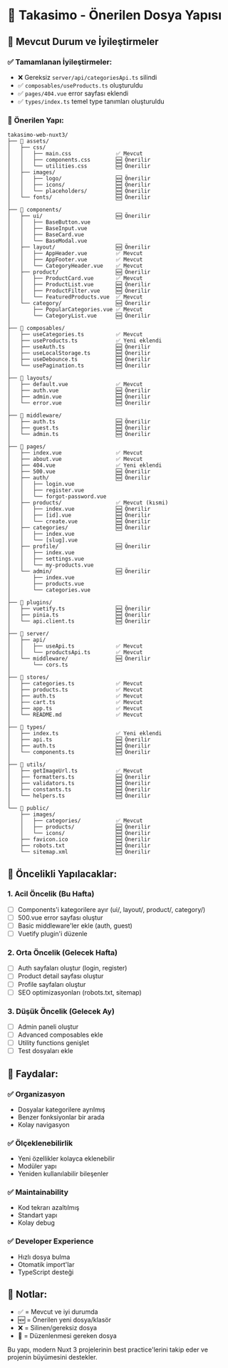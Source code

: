 # 📁 Takasimo - Önerilen Dosya Yapısı

## 🎯 **Mevcut Durum ve İyileştirmeler**

### ✅ **Tamamlanan İyileştirmeler:**
- ❌ Gereksiz `server/api/categoriesApi.ts` silindi
- ✅ `composables/useProducts.ts` oluşturuldu
- ✅ `pages/404.vue` error sayfası eklendi
- ✅ `types/index.ts` temel type tanımları oluşturuldu

### 📂 **Önerilen Yapı:**

```
takasimo-web-nuxt3/
├── 📁 assets/
│   ├── css/
│   │   ├── main.css              ✅ Mevcut
│   │   ├── components.css        🆕 Önerilir
│   │   └── utilities.css         🆕 Önerilir
│   ├── images/
│   │   ├── logo/                 🆕 Önerilir
│   │   ├── icons/                🆕 Önerilir
│   │   └── placeholders/         🆕 Önerilir
│   └── fonts/                    🆕 Önerilir
│
├── 📁 components/
│   ├── ui/                       🆕 Önerilir
│   │   ├── BaseButton.vue
│   │   ├── BaseInput.vue
│   │   ├── BaseCard.vue
│   │   └── BaseModal.vue
│   ├── layout/                   🆕 Önerilir
│   │   ├── AppHeader.vue         ✅ Mevcut
│   │   ├── AppFooter.vue         ✅ Mevcut
│   │   └── CategoryHeader.vue    ✅ Mevcut
│   ├── product/                  🆕 Önerilir
│   │   ├── ProductCard.vue       ✅ Mevcut
│   │   ├── ProductList.vue       🆕 Önerilir
│   │   ├── ProductFilter.vue     🆕 Önerilir
│   │   └── FeaturedProducts.vue  ✅ Mevcut
│   └── category/                 🆕 Önerilir
│       ├── PopularCategories.vue ✅ Mevcut
│       └── CategoryList.vue      🆕 Önerilir
│
├── 📁 composables/
│   ├── useCategories.ts          ✅ Mevcut
│   ├── useProducts.ts            ✅ Yeni eklendi
│   ├── useAuth.ts                🆕 Önerilir
│   ├── useLocalStorage.ts        🆕 Önerilir
│   ├── useDebounce.ts            🆕 Önerilir
│   └── usePagination.ts          🆕 Önerilir
│
├── 📁 layouts/
│   ├── default.vue               ✅ Mevcut
│   ├── auth.vue                  🆕 Önerilir
│   ├── admin.vue                 🆕 Önerilir
│   └── error.vue                 🆕 Önerilir
│
├── 📁 middleware/
│   ├── auth.ts                   🆕 Önerilir
│   ├── guest.ts                  🆕 Önerilir
│   └── admin.ts                  🆕 Önerilir
│
├── 📁 pages/
│   ├── index.vue                 ✅ Mevcut
│   ├── about.vue                 ✅ Mevcut
│   ├── 404.vue                   ✅ Yeni eklendi
│   ├── 500.vue                   🆕 Önerilir
│   ├── auth/                     🆕 Önerilir
│   │   ├── login.vue
│   │   ├── register.vue
│   │   └── forgot-password.vue
│   ├── products/                 ✅ Mevcut (kısmi)
│   │   ├── index.vue             🆕 Önerilir
│   │   ├── [id].vue              🆕 Önerilir
│   │   └── create.vue            🆕 Önerilir
│   ├── categories/               🆕 Önerilir
│   │   ├── index.vue
│   │   └── [slug].vue
│   ├── profile/                  🆕 Önerilir
│   │   ├── index.vue
│   │   ├── settings.vue
│   │   └── my-products.vue
│   └── admin/                    🆕 Önerilir
│       ├── index.vue
│       ├── products.vue
│       └── categories.vue
│
├── 📁 plugins/
│   ├── vuetify.ts                🆕 Önerilir
│   ├── pinia.ts                  🆕 Önerilir
│   └── api.client.ts             🆕 Önerilir
│
├── 📁 server/
│   ├── api/
│   │   ├── useApi.ts             ✅ Mevcut
│   │   └── productsApi.ts        ✅ Mevcut
│   └── middleware/               🆕 Önerilir
│       └── cors.ts
│
├── 📁 stores/
│   ├── categories.ts             ✅ Mevcut
│   ├── products.ts               ✅ Mevcut
│   ├── auth.ts                   ✅ Mevcut
│   ├── cart.ts                   ✅ Mevcut
│   ├── app.ts                    ✅ Mevcut
│   └── README.md                 ✅ Mevcut
│
├── 📁 types/
│   ├── index.ts                  ✅ Yeni eklendi
│   ├── api.ts                    🆕 Önerilir
│   ├── auth.ts                   🆕 Önerilir
│   └── components.ts             🆕 Önerilir
│
├── 📁 utils/
│   ├── getImageUrl.ts            ✅ Mevcut
│   ├── formatters.ts             🆕 Önerilir
│   ├── validators.ts             🆕 Önerilir
│   ├── constants.ts              🆕 Önerilir
│   └── helpers.ts                🆕 Önerilir
│
└── 📁 public/
    ├── images/
    │   ├── categories/           ✅ Mevcut
    │   ├── products/             🆕 Önerilir
    │   └── icons/                🆕 Önerilir
    ├── favicon.ico               🆕 Önerilir
    ├── robots.txt                🆕 Önerilir
    └── sitemap.xml               🆕 Önerilir
```

## 🚀 **Öncelikli Yapılacaklar:**

### 1. **Acil Öncelik (Bu Hafta)**
- [ ] Components'i kategorilere ayır (ui/, layout/, product/, category/)
- [ ] 500.vue error sayfası oluştur
- [ ] Basic middleware'ler ekle (auth, guest)
- [ ] Vuetify plugin'i düzenle

### 2. **Orta Öncelik (Gelecek Hafta)**
- [ ] Auth sayfaları oluştur (login, register)
- [ ] Product detail sayfası oluştur
- [ ] Profile sayfaları oluştur
- [ ] SEO optimizasyonları (robots.txt, sitemap)

### 3. **Düşük Öncelik (Gelecek Ay)**
- [ ] Admin paneli oluştur
- [ ] Advanced composables ekle
- [ ] Utility functions genişlet
- [ ] Test dosyaları ekle

## 🎯 **Faydalar:**

### ✅ **Organizasyon**
- Dosyalar kategorilere ayrılmış
- Benzer fonksiyonlar bir arada
- Kolay navigasyon

### ✅ **Ölçeklenebilirlik**
- Yeni özellikler kolayca eklenebilir
- Modüler yapı
- Yeniden kullanılabilir bileşenler

### ✅ **Maintainability**
- Kod tekrarı azaltılmış
- Standart yapı
- Kolay debug

### ✅ **Developer Experience**
- Hızlı dosya bulma
- Otomatik import'lar
- TypeScript desteği

## 📝 **Notlar:**

- ✅ = Mevcut ve iyi durumda
- 🆕 = Önerilen yeni dosya/klasör
- ❌ = Silinen/gereksiz dosya
- 🔄 = Düzenlenmesi gereken dosya

Bu yapı, modern Nuxt 3 projelerinin best practice'lerini takip eder ve projenin büyümesini destekler. 